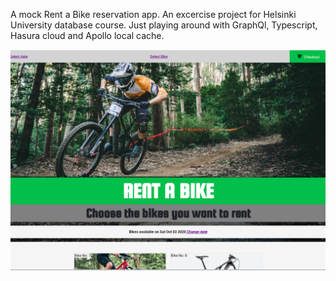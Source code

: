 A mock Rent a Bike reservation app. An excercise project for Helsinki University database course. Just playing around with GraphQl, Typescript, Hasura cloud and Apollo local cache.

![Screenshot](https://github.com/Tambourin/rent-a-bike/blob/main/Screenshot.png?raw=true)


